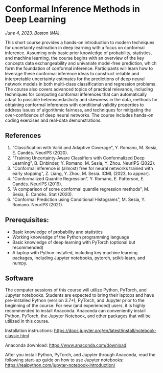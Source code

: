 # Conformal Inference Methods in Deep Learning
*June 4, 2023, Boston (MA).*

This short course provides a hands-on introduction to modern techniques for uncertainty estimation in deep learning with a focus on conformal inference. Assuming only basic prior knowledge of probability, statistics, and machine learning, the course begins with an overview of the key concepts data exchangeability and univariate model-free prediction, which form the foundation of conformal inference. Participants will learn how to leverage these conformal inference ideas to construct reliable and interpretable uncertainty estimates for the predictions of deep neural network models in both multi-class classification and regression problems. The course also covers advanced topics of practical relevance, including techniques for computing conformal inferences that can automatically adapt to possible heteroscedasticity and skewness in the data, methods for obtaining conformal inferences with conditional validity properties to address issues of algorithmic fairness, and techniques for mitigating the over-confidence of deep neural networks. The course includes hands-on coding exercises and real-data demonstrations.


## References

1. "Classification with Valid and Adaptive Coverage", Y. Romano, M. Sesia, E. Candès. NeurIPS (2020).
2. "Training Uncertainty-Aware Classifiers with Conformalized Deep Learning", B. Einbinder, Y. Romano, M. Sesia, Y. Zhou. NeurIPS (2022).
3. "Conformal inference is (almost) free for neural networks trained with early stopping", Z. Liang, Y. Zhou, M. Sesia. ICML (2023, to appear).
4. "Conformalized Quantile Regression", Y. Romano, E. Patterson, E. Candès. NeurIPS (2019).
5. "A comparison of some conformal quantile regression methods", M. Sesia, E. Candès. Stat (2020).
6. "Conformal Prediction using Conditional Histograms", M. Sesia, Y. Romano. NeurIPS (2021).

## Prerequisites:

 - Basic knowledge of probability and statistics
 - Working knowledge of the Python programming language
 - Basic knowledge of deep learning with PyTorch (optional but recommended)
 - A laptop with Python installed, including key machine learning packages, including Jupyter notebooks, pytorch, scikit-learn, and numpy.


## Software

The computer sessions of this course will utilize Python, PyTorch, and Jupyter notebooks. Students are expected to bring their laptops and have pre-installed Python (version 3.7+), PyTorch, and Jupyter prior to the beginning of the course.
For new (and experienced) users, it is highly recommended to install Anaconda. Anaconda can conveniently install Python, PyTorch, the Jupyter Notebook, and other packages that will be utilized in this course.

Installation instructions: https://docs.jupyter.org/en/latest/install/notebook-classic.html

Anaconda download: https://www.anaconda.com/download 

After you install Python, PyTorch, and Jupyter through Anaconda, read the following start-up guide on how to use Jupyter notebooks: https://realpython.com/jupyter-notebook-introduction/
